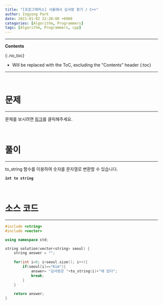 ```yaml
---
title: "[프로그래머스] 서울에서 김서방 찾기 / C++"
author: Ingyung Park
date: 2021-01-02 22:20:00 +0900
categories: [Algorithm, Programmers]
tags: [Algorithm, Programmers, cpp]
---
```


---
**Contents**

{:.no_toc}

* Will be replaced with the ToC, excluding the "Contents" header
{:toc}
---

<br/>

# **문제**

---



문제를 보시려면 [링크](https://programmers.co.kr/learn/courses/30/lessons/12919)를 클릭해주세요. 

<br/>

# **풀이**

---

to_string 함수를 이용하여 숫자를 문자열로 변환할 수 있습니다.

**`int to string`**



<br/>

# **소스 코드**

---



```c++
#include <string>
#include <vector>

using namespace std;

string solution(vector<string> seoul) {
    string answer = "";
    
    for(int i=0; i<seoul.size(); i++){
        if(seoul[i]=="Kim"){
            answer= "김서방은 "+to_string(i)+"에 있다";
            break;
        }
    }
    
    return answer;
}
```

<br/>

<br/>